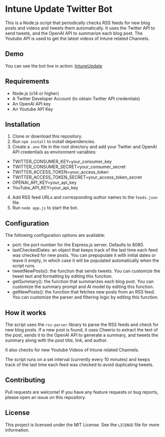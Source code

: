 # Intune Update Twitter Bot

This is a Node.js script that periodically checks RSS feeds for new blog posts and videos and tweets them automatically. It uses the Twitter API to send tweets, and the OpenAI API to summarize each blog post. The Youtube API is used to get the latest videos of Intune related Channels.

## Demo

You can see the bot live in action: [IntuneUpdate](https://twitter.com/IntuneUpdate)

## Requirements

- Node.js (v14 or higher)
- A Twitter Developer Account (to obtain Twitter API credentials)
- An OpenAI API key
- An Youtube API Key

## Installation

1. Clone or download this repository.
2. Run `npm install` to install dependencies.
3. Create a `.env` file in the root directory and add your Twitter and OpenAI API credentials as environment variables:

- TWITTER_CONSUMER_KEY=your_consumer_key
- TWITTER_CONSUMER_SECRET=your_consumer_secret
- TWITTER_ACCESS_TOKEN=your_access_token
- TWITTER_ACCESS_TOKEN_SECRET=your_access_token_secret
- OPENAI_API_KEY=your_api_key
- YouTube_API_KEY=your_api_key

4. Add RSS feed URLs and corresponding author names to the `feeds.json` file.
5. Run `node app.js` to start the bot.

## Configuration

The following configuration options are available:

- port: the port number for the Express.js server. Defaults to 8080.
- lastCheckedDates: an object that keeps track of the last time each feed was checked for new posts. You can prepopulate it with initial dates or leave it empty, in which case it will be populated automatically when the script runs.
- tweetNewPosts(): the function that sends tweets. You can customize the tweet text and formatting by editing this function.
- getSummary(): the function that summarizes each blog post. You can customize the summary prompt and AI model by editing this function.
- getNewPosts(): the function that fetches new posts from an RSS feed. You can customize the parser and filtering logic by editing this function.

## How it works

The script uses the `rss-parser` library to parse the RSS feeds and check for new blog posts. If a new post is found, it uses Cheerio to extract the text of the post, sends it to the OpenAI API to generate a summary, and tweets the summary along with the post title, link, and author.

It also checks for new Youtube Videos of Intune related Channels.

The script runs on a set interval (currently every 10 minutes) and keeps track of the last time each feed was checked to avoid duplicating tweets.

## Contributing

Pull requests are welcome! If you have any feature requests or bug reports, please open an issue on this repository.

## License

This project is licensed under the MIT License. See the `LICENSE` file for more information.
